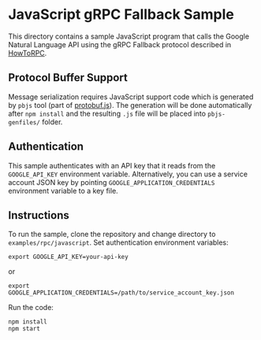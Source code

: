# JavaScript gRPC Fallback Sample

This directory contains a sample JavaScript program that calls the Google Natural
Language API using the gRPC Fallback protocol described in
[HowToRPC](https://googleapis.github.io/HowToRPC).

## Protocol Buffer Support

Message serialization requires JavaScript support code which is generated by 
`pbjs` tool (part of [protobuf.js](https://www.npmjs.com/package/protobufjs)).
The generation will be done automatically after `npm install` and the resulting
`.js` file will be placed into `pbjs-genfiles/` folder.

## Authentication

This sample authenticates with an API key that it reads from the
`GOOGLE_API_KEY` environment variable. Alternatively, you can use 
a service account JSON key by pointing `GOOGLE_APPLICATION_CREDENTIALS`
environment variable to a key file.

## Instructions

To run the sample, clone the repository and change directory to `examples/rpc/javascript`.
Set authentication environment variables:

```
export GOOGLE_API_KEY=your-api-key
```

or

```
export GOOGLE_APPLICATION_CREDENTIALS=/path/to/service_account_key.json
```

Run the code:

```
npm install
npm start
```
